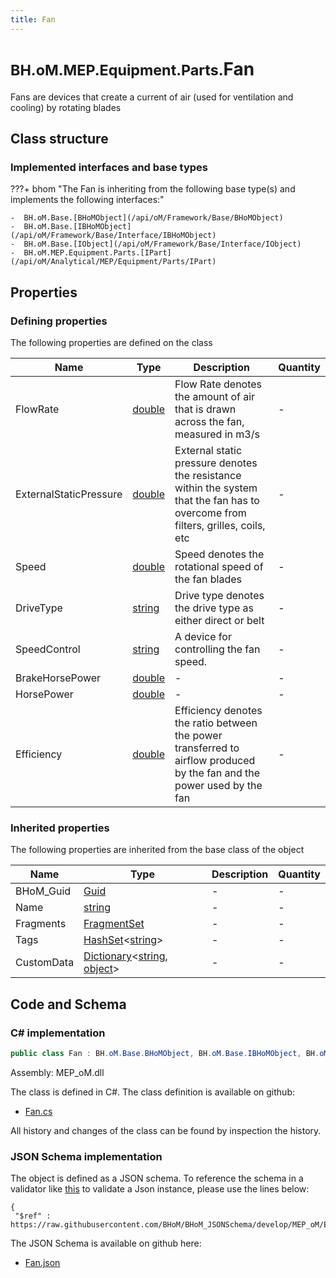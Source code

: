 ```yaml
---
title: Fan
---
```


# <small>BH.oM.MEP.Equipment.Parts.</small>**Fan**

Fans are devices that create a current of air (used for ventilation and cooling) by rotating blades

## Class structure

### Implemented interfaces and base types

???+ bhom "The Fan is inheriting from the following base type(s) and implements the following interfaces:"

    -  BH.oM.Base.[BHoMObject](/api/oM/Framework/Base/BHoMObject)
    -  BH.oM.Base.[IBHoMObject](/api/oM/Framework/Base/Interface/IBHoMObject)
    -  BH.oM.Base.[IObject](/api/oM/Framework/Base/Interface/IObject)
    -  BH.oM.MEP.Equipment.Parts.[IPart](/api/oM/Analytical/MEP/Equipment/Parts/IPart)


## Properties



### Defining properties

The following properties are defined on the class

| Name             | Type             | Description      | Quantity         |
|------------------|------------------|------------------|------------------|
| FlowRate | [double](https://learn.microsoft.com/en-us/dotnet/api/System.Double?view=netstandard-2.0) | Flow Rate denotes the amount of air that is drawn across the fan, measured in m3/s | - |
| ExternalStaticPressure | [double](https://learn.microsoft.com/en-us/dotnet/api/System.Double?view=netstandard-2.0) | External static pressure denotes the resistance within the system that the fan has to overcome from filters, grilles, coils, etc | - |
| Speed | [double](https://learn.microsoft.com/en-us/dotnet/api/System.Double?view=netstandard-2.0) | Speed denotes the rotational speed of the fan blades | - |
| DriveType | [string](https://learn.microsoft.com/en-us/dotnet/api/System.String?view=netstandard-2.0) | Drive type denotes the drive type as either direct or belt | - |
| SpeedControl | [string](https://learn.microsoft.com/en-us/dotnet/api/System.String?view=netstandard-2.0) | A device for controlling the fan speed. | - |
| BrakeHorsePower | [double](https://learn.microsoft.com/en-us/dotnet/api/System.Double?view=netstandard-2.0) | - | - |
| HorsePower | [double](https://learn.microsoft.com/en-us/dotnet/api/System.Double?view=netstandard-2.0) | - | - |
| Efficiency | [double](https://learn.microsoft.com/en-us/dotnet/api/System.Double?view=netstandard-2.0) | Efficiency denotes the ratio between the power transferred to airflow produced by the fan and the power used by the fan | - |


### Inherited properties
The following properties are inherited from the base class of the object

| Name             | Type             | Description      | Quantity         |
|------------------|------------------|------------------|------------------|
| BHoM_Guid | [Guid](https://learn.microsoft.com/en-us/dotnet/api/System.Guid?view=netstandard-2.0) | - | - |
| Name | [string](https://learn.microsoft.com/en-us/dotnet/api/System.String?view=netstandard-2.0) | - | - |
| Fragments | [FragmentSet](/api/oM/Framework/Base/FragmentSet) | - | - |
| Tags | [HashSet](https://learn.microsoft.com/en-us/dotnet/api/System.Collections.Generic.HashSet-1?view=netstandard-2.0)&lt;[string](https://learn.microsoft.com/en-us/dotnet/api/System.String?view=netstandard-2.0)&gt; | - | - |
| CustomData | [Dictionary](https://learn.microsoft.com/en-us/dotnet/api/System.Collections.Generic.Dictionary-2?view=netstandard-2.0)&lt;[string](https://learn.microsoft.com/en-us/dotnet/api/System.String?view=netstandard-2.0), [object](https://learn.microsoft.com/en-us/dotnet/api/System.Object?view=netstandard-2.0)&gt; | - | - |


## Code and Schema

### C# implementation

``` C# title="C#"
public class Fan : BH.oM.Base.BHoMObject, BH.oM.Base.IBHoMObject, BH.oM.Base.IObject, BH.oM.MEP.Equipment.Parts.IPart
```

Assembly: MEP_oM.dll

The class is defined in C#. The class definition is available on github:

- [Fan.cs](https://github.com/BHoM/BHoM/blob/develop/MEP_oM/Equipment\Parts\Fan.cs)

All history and changes of the class can be found by inspection the history.
### JSON Schema implementation

The object is defined as a JSON schema. To reference the schema in a validator like [this](https://www.jsonschemavalidator.net/) to validate a Json instance, please use the lines below:

``` { .json .copy .select } title="JSON Schema"
{
 "$ref" : https://raw.githubusercontent.com/BHoM/BHoM_JSONSchema/develop/MEP_oM/Equipment/Parts/Fan.json}
```

The JSON Schema is available on github here:

- [Fan.json](https://github.com/BHoM/BHoM_JSONSchema/blob/develop/MEP_oM/Equipment/Parts/Fan.json)
